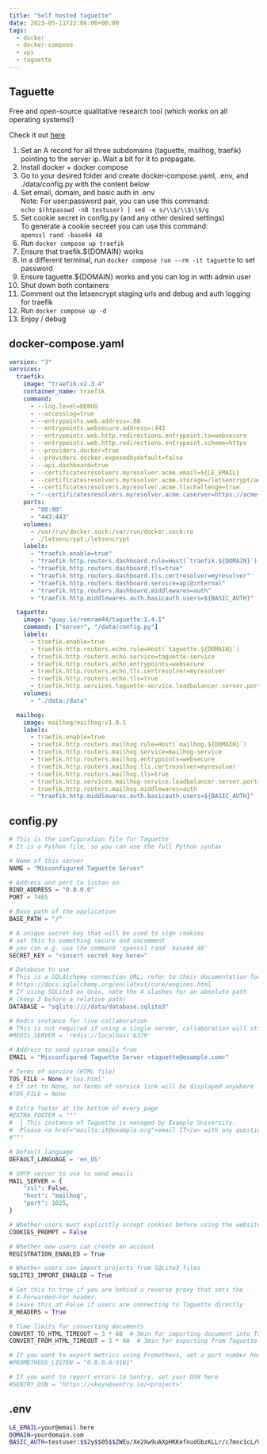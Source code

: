 ```yaml
---
title: "Self hosted taguette"
date: 2023-05-11T22:08:00+00:00
tags:
  - docker
  - docker-compose
  - vps
  - taguette
---
```


## Taguette

Free and open-source qualitative research tool (which works on all operating systems!)

Check it out [here](https://www.taguette.org)

1. Set an A record for all three subdomains (taguette, mailhog, traefik) pointing to the server ip. Wait a bit for it to propagate.
2. Install docker + docker compose
3. Go to your desired folder and create docker-compose.yaml, .env, and ./data/config.py with the content below
4. Set email, domain, and basic auth in .env  
   Note: For user:password pair, you can use this command:  
   `echo $(htpasswd -nB testuser) | sed -e s/\\$/\\$\\$/g`
5. Set cookie secret in config.py (and any other desired settings)  
   To generate a cookie secreet you can use this command:  
   `openssl rand -base64 48`
6. Run `docker compose up traefik`
7. Ensure that traefik.${DOMAIN} works
8. In a different terminal, run `docker compose run --rm -it taguette` to set password
9. Ensure taguette.${DOMAIN} works and you can log in with admin user
10. Shut down both containers
11. Comment out the letsencrypt staging urls and debug and auth logging for traefik
12. Run `docker compose up -d`
13. Enjoy / debug

## docker-compose.yaml

```yaml
version: "3"
services:
  traefik:
    image: "traefik:v2.3.4"
    container_name: traefik
    command:
      - --log.level=DEBUG
      - --accesslog=true
      - --entrypoints.web.address=:80
      - --entrypoints.websecure.address=:443
      - --entrypoints.web.http.redirections.entrypoint.to=websecure
      - --entrypoints.web.http.redirections.entrypoint.scheme=https
      - --providers.docker=true
      - --providers.docker.exposedbydefault=false
      - --api.dashboard=true
      - --certificatesresolvers.myresolver.acme.email=${LE_EMAIL}
      - --certificatesresolvers.myresolver.acme.storage=/letsencrypt/acme.json
      - --certificatesresolvers.myresolver.acme.tlschallenge=true
      - "--certificatesresolvers.myresolver.acme.caserver=https://acme-staging-v02.api.letsencrypt.org/directory"
    ports:
      - "80:80"
      - "443:443"
    volumes:
      - /var/run/docker.sock:/var/run/docker.sock:ro
      - ./letsencrypt:/letsencrypt
    labels:
      - "traefik.enable=true"
      - "traefik.http.routers.dashboard.rule=Host(`traefik.${DOMAIN}`) && (PathPrefix(`/api`) || PathPrefix(`/dashboard`))"
      - "traefik.http.routers.dashboard.tls=true"
      - "traefik.http.routers.dashboard.tls.certresolver=myresolver"
      - "traefik.http.routers.dashboard.service=api@internal"
      - "traefik.http.routers.dashboard.middlewares=auth"
      - "traefik.http.middlewares.auth.basicauth.users=${BASIC_AUTH}"

  taguette:
    image: "quay.io/remram44/taguette:1.4.1"
    command: ["server", "/data/config.py"]
    labels:
      - traefik.enable=true
      - traefik.http.routers.echo.rule=Host(`taguette.${DOMAIN}`)
      - traefik.http.routers.echo.service=taguette-service
      - traefik.http.routers.echo.entrypoints=websecure
      - traefik.http.routers.echo.tls.certresolver=myresolver
      - traefik.http.routers.echo.tls=true
      - traefik.http.services.taguette-service.loadbalancer.server.port=7465
    volumes:
      - "./data:/data"

  mailhog:
    image: mailhog/mailhog:v1.0.1
    labels:
      - traefik.enable=true
      - traefik.http.routers.mailhog.rule=Host(`mailhog.${DOMAIN}`)
      - traefik.http.routers.mailhog.service=mailhog-service
      - traefik.http.routers.mailhog.entrypoints=websecure
      - traefik.http.routers.mailhog.tls.certresolver=myresolver
      - traefik.http.routers.mailhog.tls=true
      - traefik.http.services.mailhog-service.loadbalancer.server.port=8025
      - traefik.http.routers.mailhog.middlewares=auth
      - "traefik.http.middlewares.auth.basicauth.users=${BASIC_AUTH}"
```

## config.py

```python
# This is the configuration file for Taguette
# It is a Python file, so you can use the full Python syntax

# Name of this server
NAME = "Misconfigured Taguette Server"

# Address and port to listen on
BIND_ADDRESS = "0.0.0.0"
PORT = 7465

# Base path of the application
BASE_PATH = "/"

# A unique secret key that will be used to sign cookies
# set this to something secure and uncomment
# you can e.g. use the command 'openssl rand -base64 48'
SECRET_KEY = "<insert secret key here>"

# Database to use
# This is a SQLAlchemy connection URL; refer to their documentation for info
# https://docs.sqlalchemy.org/en/latest/core/engines.html
# If using SQLite3 on Unix, note the 4 slashes for an absolute path
# (keep 3 before a relative path)
DATABASE = "sqlite:////data/database.sqlite3"

# Redis instance for live collaboration
# This is not required if using a single server, collaboration will still work
#REDIS_SERVER = 'redis://localhost:6379'

# Address to send system emails from
EMAIL = "Misconfigured Taguette Server <taguette@example.com>"

# Terms of service (HTML file)
TOS_FILE = None #'tos.html'
# If set to None, no terms of service link will be displayed anywhere
#TOS_FILE = None

# Extra footer at the bottom of every page
#EXTRA_FOOTER = """
#  | This instance of Taguette is managed by Example University.
#  Please <a href="mailto:it@example.org">email IT</a> with any questions.
#"""

# Default language
DEFAULT_LANGUAGE = 'en_US'

# SMTP server to use to send emails
MAIL_SERVER = {
    "ssl": False,
    "host": "mailhog",
    "port": 1025,
}

# Whether users must explicitly accept cookies before using the website
COOKIES_PROMPT = False

# Whether new users can create an account
REGISTRATION_ENABLED = True

# Whether users can import projects from SQLite3 files
SQLITE3_IMPORT_ENABLED = True

# Set this to true if you are behind a reverse proxy that sets the
# X-Forwarded-For header.
# Leave this at False if users are connecting to Taguette directly
X_HEADERS = True

# Time limits for converting documents
CONVERT_TO_HTML_TIMEOUT = 3 * 60  # 3min for importing document into Taguette
CONVERT_FROM_HTML_TIMEOUT = 3 * 60  # 3min for exporting from Taguette

# If you want to export metrics using Prometheus, set a port number here
#PROMETHEUS_LISTEN = "0.0.0.0:9101"

# If you want to report errors to Sentry, set your DSN here
#SENTRY_DSN = "https://<key>@sentry.io/<project>"
```

## .env

```bash
LE_EMAIL=your@email.here
DOMAIN=yourdomain.com
BASIC_AUTH=testuser:$$2y$$05$$ZWEu/Xe2Xw9uAXpHKKefnudGbzKLLr/c7mnc1cL/UYXTr/k/dotgq
```
